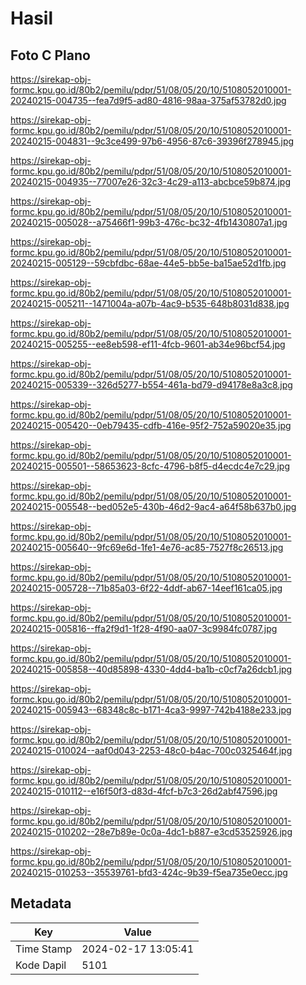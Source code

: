 # Hasil

## Foto C Plano

https://sirekap-obj-formc.kpu.go.id/80b2/pemilu/pdpr/51/08/05/20/10/5108052010001-20240215-004735--fea7d9f5-ad80-4816-98aa-375af53782d0.jpg

https://sirekap-obj-formc.kpu.go.id/80b2/pemilu/pdpr/51/08/05/20/10/5108052010001-20240215-004831--9c3ce499-97b6-4956-87c6-39396f278945.jpg

https://sirekap-obj-formc.kpu.go.id/80b2/pemilu/pdpr/51/08/05/20/10/5108052010001-20240215-004935--77007e26-32c3-4c29-a113-abcbce59b874.jpg

https://sirekap-obj-formc.kpu.go.id/80b2/pemilu/pdpr/51/08/05/20/10/5108052010001-20240215-005028--a75466f1-99b3-476c-bc32-4fb1430807a1.jpg

https://sirekap-obj-formc.kpu.go.id/80b2/pemilu/pdpr/51/08/05/20/10/5108052010001-20240215-005129--59cbfdbc-68ae-44e5-bb5e-ba15ae52d1fb.jpg

https://sirekap-obj-formc.kpu.go.id/80b2/pemilu/pdpr/51/08/05/20/10/5108052010001-20240215-005211--1471004a-a07b-4ac9-b535-648b8031d838.jpg

https://sirekap-obj-formc.kpu.go.id/80b2/pemilu/pdpr/51/08/05/20/10/5108052010001-20240215-005255--ee8eb598-ef11-4fcb-9601-ab34e96bcf54.jpg

https://sirekap-obj-formc.kpu.go.id/80b2/pemilu/pdpr/51/08/05/20/10/5108052010001-20240215-005339--326d5277-b554-461a-bd79-d94178e8a3c8.jpg

https://sirekap-obj-formc.kpu.go.id/80b2/pemilu/pdpr/51/08/05/20/10/5108052010001-20240215-005420--0eb79435-cdfb-416e-95f2-752a59020e35.jpg

https://sirekap-obj-formc.kpu.go.id/80b2/pemilu/pdpr/51/08/05/20/10/5108052010001-20240215-005501--58653623-8cfc-4796-b8f5-d4ecdc4e7c29.jpg

https://sirekap-obj-formc.kpu.go.id/80b2/pemilu/pdpr/51/08/05/20/10/5108052010001-20240215-005548--bed052e5-430b-46d2-9ac4-a64f58b637b0.jpg

https://sirekap-obj-formc.kpu.go.id/80b2/pemilu/pdpr/51/08/05/20/10/5108052010001-20240215-005640--9fc69e6d-1fe1-4e76-ac85-7527f8c26513.jpg

https://sirekap-obj-formc.kpu.go.id/80b2/pemilu/pdpr/51/08/05/20/10/5108052010001-20240215-005728--71b85a03-6f22-4ddf-ab67-14eef161ca05.jpg

https://sirekap-obj-formc.kpu.go.id/80b2/pemilu/pdpr/51/08/05/20/10/5108052010001-20240215-005816--ffa2f9d1-1f28-4f90-aa07-3c9984fc0787.jpg

https://sirekap-obj-formc.kpu.go.id/80b2/pemilu/pdpr/51/08/05/20/10/5108052010001-20240215-005858--40d85898-4330-4dd4-ba1b-c0cf7a26dcb1.jpg

https://sirekap-obj-formc.kpu.go.id/80b2/pemilu/pdpr/51/08/05/20/10/5108052010001-20240215-005943--68348c8c-b171-4ca3-9997-742b4188e233.jpg

https://sirekap-obj-formc.kpu.go.id/80b2/pemilu/pdpr/51/08/05/20/10/5108052010001-20240215-010024--aaf0d043-2253-48c0-b4ac-700c0325464f.jpg

https://sirekap-obj-formc.kpu.go.id/80b2/pemilu/pdpr/51/08/05/20/10/5108052010001-20240215-010112--e16f50f3-d83d-4fcf-b7c3-26d2abf47596.jpg

https://sirekap-obj-formc.kpu.go.id/80b2/pemilu/pdpr/51/08/05/20/10/5108052010001-20240215-010202--28e7b89e-0c0a-4dc1-b887-e3cd53525926.jpg

https://sirekap-obj-formc.kpu.go.id/80b2/pemilu/pdpr/51/08/05/20/10/5108052010001-20240215-010253--35539761-bfd3-424c-9b39-f5ea735e0ecc.jpg


## Metadata

| Key        | Value               |
| ---------- | ------------------- |
| Time Stamp | 2024-02-17 13:05:41 |
| Kode Dapil | 5101                |



